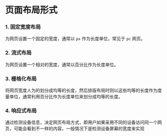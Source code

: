 # 页面布局形式

### 1. 固定宽度布局

为网页设置一个固定的宽度，通常以 `px` 作为长度单位，常见于 `pc` 网页。

### 2. 流式布局

为网页设置一个相对的宽度，通常以百分比作为长度单位。

### 3. 栅格化布局

将网页宽度人为的划分成均等的长度，然后排版布局时则以这些均等的长度作为度量单位，通常利用百分比作为长度单位来划分成均等的长度。

### 4. 响应式布局

通过检测设备信息，决定网页布局方式，即用户如果采用不同的设备访问同一个网页，可能会看到不一样的内容，一般情况下是检测设备屏幕的宽度来实现